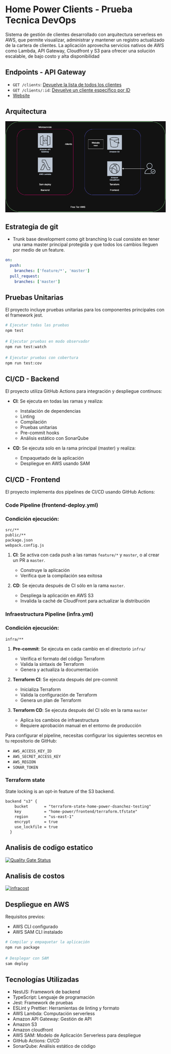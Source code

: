 # Home Power Clients - Prueba Tecnica DevOps

Sistema de gestión de clientes desarrollado con arquitectura serverless en AWS, que permite visualizar, administrar y mantener un registro actualizado de la cartera de clientes. La aplicación aprovecha servicios nativos de AWS como Lambda, API Gateway, Cloudfront y S3 para ofrecer una solución escalable, de bajo costo y alta disponibilidad
## Endpoints - API Gateway

- `GET /clients`: [Devuelve la lista de todos los clientes](https://vt2uwg4jm1.execute-api.us-east-1.amazonaws.com/Prod/clients)
- `GET /clients/:id`: [Devuelve un cliente específico por ID](https://vt2uwg4jm1.execute-api.us-east-1.amazonaws.com/Prod/clients/1)
- [Website](https://d3dmyyz3vqyasc.cloudfront.net/)

## Arquitectura
![Arquitectura](./images/arquitectura.png)

## Estrategia de git
- Trunk base development como git branching lo cual consiste en tener una rama master principal protegida y que todos los cambios lleguen por medio de un feature.
```yml
on:
  push:
    branches: ['feature/*', 'master']
  pull_request:
    branches: ['master']
```

## Pruebas Unitarias

El proyecto incluye pruebas unitarias para los componentes principales con el framework jest.

```bash
# Ejecutar todas las pruebas
npm test

# Ejecutar pruebas en modo observador
npm run test:watch

# Ejecutar pruebas con cobertura
npm run test:cov
```

## CI/CD - Backend

El proyecto utiliza GitHub Actions para integración y despliegue continuos:

- **CI**: Se ejecuta en todas las ramas y realiza:
  - Instalación de dependencias
  - Linting
  - Compilación
  - Pruebas unitarias
  - Pre-commit hooks
  - Análisis estático con SonarQube

- **CD**: Se ejecuta solo en la rama principal (master) y realiza:
  - Empaquetado de la aplicación
  - Despliegue en AWS usando SAM

## CI/CD - Frontend

El proyecto implementa dos pipelines de CI/CD usando GitHub Actions:

### Code Pipeline (frontend-deploy.yml)

### Condición ejecución:
```
src/**
public/**
package.json
webpack.config.js
```

1. **CI**: Se activa con cada push a las ramas `feature/*` y `master`, o al crear un PR a `master`.
   - Construye la aplicación
   - Verifica que la compilación sea exitosa

2. **CD**: Se ejecuta después de CI sólo en la rama `master`.
   - Despliega la aplicación en AWS S3
   - Invalida la caché de CloudFront para actualizar la distribución

### Infraestructura Pipeline (infra.yml)

### Condición ejecución:
```
infra/**
```

1. **Pre-commit**: Se ejecuta en cada cambio en el directorio `infra/`
   - Verifica el formato del código Terraform
   - Valida la sintaxis de Terraform
   - Genera y actualiza la documentación

2. **Terraform CI**: Se ejecuta después del pre-commit
   - Inicializa Terraform
   - Valida la configuración de Terraform
   - Genera un plan de Terraform

3. **Terraform CD**: Se ejecuta después del CI sólo en la rama `master`
   - Aplica los cambios de infraestructura
   - Requiere aprobación manual en el entorno de producción

Para configurar el pipeline, necesitas configurar los siguientes secretos en tu repositorio de GitHub:
- `AWS_ACCESS_KEY_ID`
- `AWS_SECRET_ACCESS_KEY`
- `AWS_REGION`
- `SONAR_TOKEN`

### Terraform state
State locking is an opt-in feature of the S3 backend.
```
backend "s3" {
    bucket       = "terraform-state-home-power-dsanchez-testing"
    key          = "home-power/frontend/terraform.tfstate"
    region       = "us-east-1"
    encrypt      = true
    use_lockfile = true
  }
```

## Analisis de codigo estatico
[![Quality Gate Status](https://sonarcloud.io/api/project_badges/measure?project=daessar_prueba_tecnica_devops_home_power_backend&metric=alert_status)](https://sonarcloud.io/summary/new_code?id=daessar_prueba_tecnica_devops_home_power_backend)

## Analisis de costos
[![infracost](https://img.shields.io/endpoint?url=https://dashboard.api.infracost.io/shields/json/9dd8a488-da82-43db-a070-7481b44db8aa/repos/8c752afc-90ea-4bd6-bab2-d3e9dbdea055/branch/071fa18d-50c6-4110-bfee-cc192c2c485a)](https://dashboard.infracost.io/org/homepowertest/repos/8c752afc-90ea-4bd6-bab2-d3e9dbdea055?tab=branches)


## Despliegue en AWS

Requisitos previos:
- AWS CLI configurado
- AWS SAM CLI instalado

```bash
# Compilar y empaquetar la aplicación
npm run package

# Desplegar con SAM
sam deploy
```
## Tecnologías Utilizadas

- NestJS: Framework de backend
- TypeScript: Lenguaje de programación
- Jest: Framework de pruebas
- ESLint y Prettier: Herramientas de linting y formato
- AWS Lambda: Computación serverless
- Amazon API Gateway: Gestión de API
- Amazon S3
- Amazon cloudfront
- AWS SAM: Modelo de Aplicación Serverless para despliegue
- GitHub Actions: CI/CD
- SonarQube: Análisis estático de código
